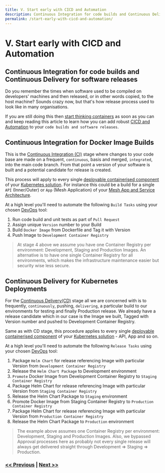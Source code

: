 ```yaml
---
title: V. Start early with CICD and Automation
description: Continuous Integration for code builds and Continuous Delivery for software releases
permalink: /start-early-with-cicd-and-automation/
---
```


# V. Start early with CICD and Automation

## Continuous Integration for code builds and Continuous Delivery for software releases

Do you remember the times when software used to be compiled on developers' machines and then released, or in other words copied, to the host machine? Sounds crazy now, but that's how release process used to look like in many organisations.

If you are still doing this then [start thinking containers](/start-thinking-containers) as soon as you can and keep reading this article to learn how you can add robust [CICD and Automation](https://en.wikipedia.org/wiki/CI/CD) to your `code builds and software releases`. 

## Continuous Integration for Docker Image Builds

This is the [Continuous Integration (CI)](https://en.wikipedia.org/wiki/Continuous_integration) stage where changes to your code base are made on a frequent, `continuous`, basis and merged, `integrated`, into the main code branch. From that point a version of your software is built and a potential candidate for release is created.

This process will apply to every single [deployable containerised component](/start-thinking-containers) of your [Kubernetes solution](/docker-kubernetes-and-helm). For instance this could be a build for a single `API` (Inner/Outer) or `App` (Mesh Application) of your [Mesh App and Service Architecture](/adopt-mesh-app-and-service-architecture).

At a high level you'll need to automate the following `Build Tasks` using your chosen [DevOps](https://en.wikipedia.org/wiki/DevOps) tool:

1. Run code build and unit tests as part of `Pull Request`
2. Assign unique `Version` number to your Build
3. Build `Docker Image` from Dockerfile and Tag it with Version
4. Push Image to `Development Container Registry`

> At stage 4 above we assume you have one Container Registry per environment: Development, Staging and Production Images. An alternative is to have one single Container Registry for all environments, which makes the infrastructure maintenance easier but security wise less secure. 

## Continuous Delivery for Kubernetes Deployments

For the [Continuous Delivery(CD)](https://en.wikipedia.org/wiki/Continuous_delivery) stage all we are concerned with is to frequently, `continuously`, pushing, `delivering`, a particular build to our environments for testing and finally Production release. We already have a release candidate which in our case is the Image we built, Tagged with Version number and pushed to Development Container Registry.

Same as with CD stage, this procedure applies to every single [deployable containerised component](/start-thinking-containers) of your [Kubernetes solution](/docker-kubernetes-and-helm) - API, App and so on.

At a high level you'll need to automate the following `Release Tasks` using your chosen [DevOps](https://en.wikipedia.org/wiki/DevOps) tool:

1. Package `Helm Chart` for release referencing Image with particular Version from `Development Container Registry`
2. Release the `Helm Chart Package` to Development environment
3. `Promote` Docker Image from Development Container Registry to `Staging Container Registry`
4. Package Helm Chart for release referencing Image with particular Version from `Staging Container Registry`
5. Release the Helm Chart Package to `Staging` environment
6. Promote Docker Image from Staging Container Registry to `Production Container Registry`
7. Package Helm Chart for release referencing Image with particular Version from `Production Container Registry`
8. Release the Helm Chart Package to `Production` environment

> The example above assumes one Container Registry per environment: Development, Staging and Production Images. Also, we bypassed Approval processes here as probably not every single release will always get delivered straight through Development => Staging => Production.

### [<< Previous](/adopt-mesh-app-and-service-architecture) | [Next >>](/invest-efforts-into-logging-and-monitoring)